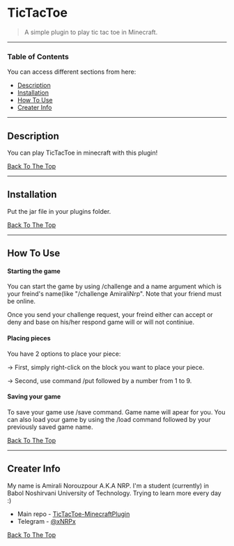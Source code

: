 # TicTacToe

> A simple plugin to play tic tac toe in Minecraft.

---

### Table of Contents
You can access different sections from here:

- [Description](#description)
- [Installation](#installation)
- [How To Use](#how-to-use)
- [Creater Info](#Creater-info)

---

## Description

You can play TicTacToe in minecraft with this plugin!

[Back To The Top](#TicTacToe)

---

## Installation

Put the jar file in your plugins folder.

[Back To The Top](#TicTacToe)

---

## How To Use

#### Starting the game

You can start the game by using /challenge and a name argument which is your freind's name(like "/challenge AmiraliNrp". Note that your friend must be online.

Once you send your challenge request, your freind either can accept or deny and base on his/her respond game will or will not continiue.

#### Placing pieces 

You have 2 options to place your piece:

-> First, simply right-click on the block you want to place your piece.

-> Second, use command /put followed by a number from 1 to 9.

#### Saving your game 
 
To save your game use /save command. Game name will apear for you.
You can also load your game by using the /load command followed by your previously saved game name.


[Back To The Top](#TicTacToe)

---

## Creater Info

My name is Amirali Norouzpour A.K.A NRP. I'm a student (currently) in Babol Noshirvani University of Technology.
Trying to learn more every day :)

- Main repo - [TicTacToe-MinecraftPlugin](https://github.com/Amirali-Nrp/TicTacToe-MinecraftPlugin)
- Telegram - [@xNRPx](https://t.me/xNRPx)

[Back To The Top](#TicTacToe)
